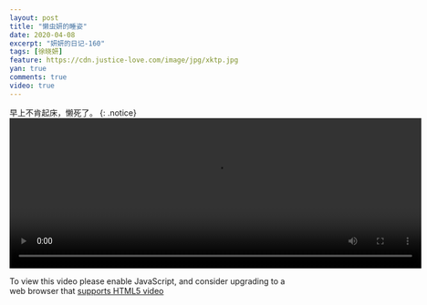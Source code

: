 ```yaml
---
layout: post
title: "懒虫妍的睡姿"
date: 2020-04-08
excerpt: "妍妍的日记-160"
tags: [徐晓妍]
feature: https://cdn.justice-love.com/image/jpg/xktp.jpg
yan: true
comments: true
video: true
---
```

早上不肯起床，懒死了。
{: .notice}
<video id="my-video" class="video-js vjs-16-9 clipboard" controls preload="auto" width="722" height="264" data-setup="{}">
    <source src="{{ site.staticUrl }}/yanyan/video/lanchongshuizi.mp4" type='video/mp4'>
    <p class="vjs-no-js">
      To view this video please enable JavaScript, and consider upgrading to a web browser that
      <a href="http://videojs.com/html5-video-support/" target="_blank">supports HTML5 video</a>
    </p>
</video>

